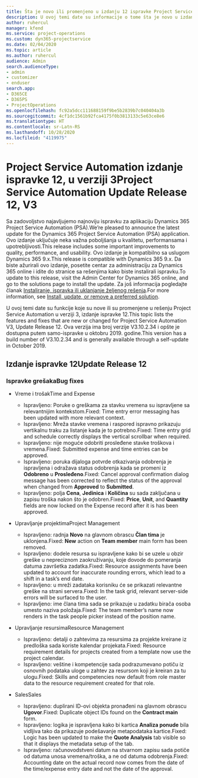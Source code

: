 ```yaml
---
title: Šta je novo ili promenjeno u izdanju 12 ispravke Project Service Automation verzije 3
description: U ovoj temi date su informacije o tome šta je novo u izdanju ispravke 12 za Project Service Automation u verziji 3.
author: ruhercul
manager: kfend
ms.service: project-operations
ms.custom: dyn365-projectservice
ms.date: 02/04/2020
ms.topic: article
ms.author: ruhercul
audience: Admin
search.audienceType:
- admin
- customizer
- enduser
search.app:
- D365CE
- D365PS
- ProjectOperations
ms.openlocfilehash: fc92a5dcc111688159f9be5b2839b7c040404a3b
ms.sourcegitcommit: 4cf1dc1561b92fca4175f0b3813133c5e63ce8e6
ms.translationtype: HT
ms.contentlocale: sr-Latn-RS
ms.lasthandoff: 10/28/2020
ms.locfileid: "4119975"
---
```

# <a name="project-service-automation-update-release-12-v3"></a><span data-ttu-id="e88ac-103">Project Service Automation izdanje ispravke 12, u verziji 3</span><span class="sxs-lookup"><span data-stu-id="e88ac-103">Project Service Automation Update Release 12, V3</span></span>
<span data-ttu-id="e88ac-104">Sa zadovoljstvo najavljujemo najnoviju ispravku za aplikaciju Dynamics 365 Project Service Automation (PSA).</span><span class="sxs-lookup"><span data-stu-id="e88ac-104">We’re pleased to announce the latest update for the Dynamics 365 Project Service Automation (PSA) application.</span></span> <span data-ttu-id="e88ac-105">Ovo izdanje uključuje neka važna poboljšanja u kvalitetu, performansama i upotrebljivosti.</span><span class="sxs-lookup"><span data-stu-id="e88ac-105">This release includes some important improvements to quality, performance, and usability.</span></span> <span data-ttu-id="e88ac-106">Ovo izdanje je kompatibilno sa uslugom Dynamics 365 9.x.</span><span class="sxs-lookup"><span data-stu-id="e88ac-106">This release is compatible with Dynamics 365 9.x.</span></span> <span data-ttu-id="e88ac-107">Da biste ažurirali ovo izdanje, posetite centar za administraciju za Dynamics 365 online i idite do stranice sa rešenjima kako biste instalirali ispravku.</span><span class="sxs-lookup"><span data-stu-id="e88ac-107">To update to this release, visit the Admin Center for Dynamics 365 online, and go to the solutions page to install the update.</span></span> <span data-ttu-id="e88ac-108">Za još informacija pogledajte članak [Instaliranje, ispravka ili uklanjanje željenog rešenja](https://docs.microsoft.com/power-platform/admin/install-remove-preferred-solution).</span><span class="sxs-lookup"><span data-stu-id="e88ac-108">For more information, see [Install, update, or remove a preferred solution](https://docs.microsoft.com/power-platform/admin/install-remove-preferred-solution).</span></span>

<span data-ttu-id="e88ac-109">U ovoj temi date su funkcije koje su nove ili su promenjene u rešenju Project Service Automation u verziji 3, izdanje ispravke 12.</span><span class="sxs-lookup"><span data-stu-id="e88ac-109">This topic lists the features and fixes that are new or changed for Project Service Automation V3, Update Release 12.</span></span> <span data-ttu-id="e88ac-110">Ova verzija ima broj verzije V3.10.2.34 i opšte je dostupna putem samo-ispravke u oktobru 2019. godine.</span><span class="sxs-lookup"><span data-stu-id="e88ac-110">This version has a build number of V3.10.2.34 and is generally available through a self-update in October 2019.</span></span>

## <a name="update-release-12"></a><span data-ttu-id="e88ac-111">Izdanje ispravke 12</span><span class="sxs-lookup"><span data-stu-id="e88ac-111">Update Release 12</span></span>

### <a name="bug-fixes"></a><span data-ttu-id="e88ac-112">Ispravke grešaka</span><span class="sxs-lookup"><span data-stu-id="e88ac-112">Bug fixes</span></span>

- <span data-ttu-id="e88ac-113">Vreme i trošak</span><span class="sxs-lookup"><span data-stu-id="e88ac-113">Time and Expense</span></span>

    - <span data-ttu-id="e88ac-114">Ispravljeno: Poruke o greškama za stavku vremena su ispravljene sa relevantnijim kontekstom.</span><span class="sxs-lookup"><span data-stu-id="e88ac-114">Fixed: Time entry error messaging has been updated with more relevant context.</span></span>
    - <span data-ttu-id="e88ac-115">Ispravljeno: Mreža stavke vremena i raspored ispravno prikazuju vertikalnu traku za listanje kada je to potrebno.</span><span class="sxs-lookup"><span data-stu-id="e88ac-115">Fixed: Time entry grid and schedule correctly displays the vertical scrollbar when required.</span></span>
    - <span data-ttu-id="e88ac-116">Ispravljeno: nije moguće odobriti prosleđene stavke troškova i vremena.</span><span class="sxs-lookup"><span data-stu-id="e88ac-116">Fixed: Submitted expense and time entries can be approved.</span></span>
    - <span data-ttu-id="e88ac-117">Ispravljeno: poruka dijaloga potvrde otkazivanja odobrenja je ispravljena i odražava status odobrenja kada se promeni iz **Odobreno** u **Prosleđeno**.</span><span class="sxs-lookup"><span data-stu-id="e88ac-117">Fixed: Cancel approval confirmation dialog message has been corrected to reflect the status of the approval when changed from **Approved** to **Submitted**.</span></span>
    - <span data-ttu-id="e88ac-118">Ispravljeno: polja **Cena**, **Jedinica** i **Količina** su sada zaključana u zapisu troška nakon što je odobren.</span><span class="sxs-lookup"><span data-stu-id="e88ac-118">Fixed: **Price**, **Unit**, and **Quantity** fields are now locked on the Expense record after it is has been approved.</span></span>

- <span data-ttu-id="e88ac-119">Upravljanje projektima</span><span class="sxs-lookup"><span data-stu-id="e88ac-119">Project Management</span></span>

    - <span data-ttu-id="e88ac-120">Ispravljeno: radnja **Novo** na glavnom obrascu **Član tima** je uklonjena.</span><span class="sxs-lookup"><span data-stu-id="e88ac-120">Fixed: **New** action on **Team member** main form has been removed.</span></span>
    - <span data-ttu-id="e88ac-121">Ispravljeno: dodele resursa su ispravljene kako bi se uzele u obzir greške u nepreciznom zaokruživanju, koje dovode do pomeranja datuma završetka zadatka.</span><span class="sxs-lookup"><span data-stu-id="e88ac-121">Fixed: Resource assignments have been updated to account for inaccurate rounding errors, which lead to a shift in a task’s end date.</span></span>
    - <span data-ttu-id="e88ac-122">Ispravljeno: u mreži zadataka korisniku će se prikazati relevantne greške na strani servera.</span><span class="sxs-lookup"><span data-stu-id="e88ac-122">Fixed: In the task grid, relevant server-side errors will be surfaced to the user.</span></span>
    - <span data-ttu-id="e88ac-123">Ispravljeno: ime člana tima sada se prikazuje u zadatku birača osoba umesto naziva položaja.</span><span class="sxs-lookup"><span data-stu-id="e88ac-123">Fixed: The team member’s name now renders in the task people picker instead of the position name.</span></span>

- <span data-ttu-id="e88ac-124">Upravljanje resursima</span><span class="sxs-lookup"><span data-stu-id="e88ac-124">Resource Management</span></span>

    - <span data-ttu-id="e88ac-125">Ispravljeno: detalji o zahtevima za resursima za projekte kreirane iz predloška sada koriste kalendar projekata.</span><span class="sxs-lookup"><span data-stu-id="e88ac-125">Fixed: Resource requirement details for projects created from a template now use the project calendar.</span></span>
    - <span data-ttu-id="e88ac-126">Ispravljeno: veštine i kompetencije sada podrazumevano potiču iz osnovnih podataka uloge u zahtev za resursom koji je kreiran za tu ulogu.</span><span class="sxs-lookup"><span data-stu-id="e88ac-126">Fixed: Skills and competencies now default from role master data to the resource requirement created for that role.</span></span>

- <span data-ttu-id="e88ac-127">Sales</span><span class="sxs-lookup"><span data-stu-id="e88ac-127">Sales</span></span>

    - <span data-ttu-id="e88ac-128">Ispravljeno: duplirani ID-ovi objekta pronađeni na glavnom obrascu **Ugovor**.</span><span class="sxs-lookup"><span data-stu-id="e88ac-128">Fixed: Duplicate object IDs found on the **Contract main** form.</span></span>
    - <span data-ttu-id="e88ac-129">Ispravljeno: logika je ispravljena kako bi kartica **Analiza ponude** bila vidljiva tako da prikazuje podešavanje metapodataka kartice.</span><span class="sxs-lookup"><span data-stu-id="e88ac-129">Fixed: Logic has been updated to make the **Quote Analysis** tab visible so that it displays the metadata setup of the tab.</span></span>
    - <span data-ttu-id="e88ac-130">Ispravljeno: računovodstveni datum na stvarnom zapisu sada potiče od datuma unosa vremena/troška, a ne od datuma odobrenja.</span><span class="sxs-lookup"><span data-stu-id="e88ac-130">Fixed: Accounting date on the actual record now comes from the date of the time/expense entry date and not the date of the approval.</span></span>
